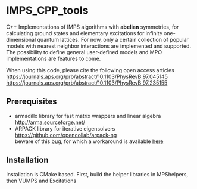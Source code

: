 # IMPS_CPP_tools
C++ Implementations of IMPS algorithms with **abelian** symmetries, for calculating ground states 
and elementary excitations for infinite one-dimensional quantum lattices. For now, only a certain collection of popular models with nearest neighbor interactions are implemented and supported. The possibility to define general user-defined models and MPO implementations are features to come.

When using this code, please cite the following open access articles</br>
https://journals.aps.org/prb/abstract/10.1103/PhysRevB.97.045145</br>
https://journals.aps.org/prb/abstract/10.1103/PhysRevB.97.235155

## Prerequisites
- armadillo library for fast matrix wrappers and linear algebra http://arma.sourceforge.net/
- ARPACK library for iterative eigensolvers https://github.com/opencollab/arpack-ng  
beware of this [bug](https://forge.scilab.org/index.php/p/arpack-ng/issues/1315/), for which a workaround is available [here](https://gist.github.com/Darkdragon84/6728023#file-dneupd2-f)

## Installation
Installation is CMake based. First, build the helper libraries in MPShelpers, then VUMPS and Excitations
  
